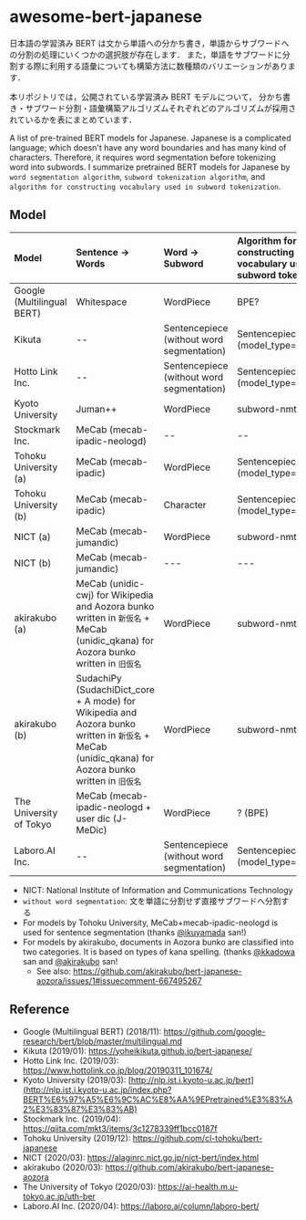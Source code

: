 # awesome-bert-japanese

日本語の学習済み BERT は文から単語への分かち書き，単語からサブワードへの分割の処理にいくつかの選択肢が存在します．
また，単語をサブワードに分割する際に利用する語彙についても構築方法に数種類のバリエーションがあります．

本リポジトリでは，公開されている学習済み BERT モデルについて，
分かち書き・サブワード分割・語彙構築アルゴリズムそれぞれどのアルゴリズムが採用されているかを表にまとめています．

A list of pre-trained BERT models for Japanese.
Japanese is a complicated language; which doesn't have any word boundaries and has many kind of characters.
Therefore, it requires word segmentation before tokenizing word into subwords.
I summarize pretrained BERT models for Japanese by `word segmentation algorithm`, `subword tokenization algorithm`, and `algorithm for constructing vocabulary used in subword tokenization`.


## Model


| Model                      | Sentence -> Words                                                                                                                                    | Word -> Subword                           | Algorithm for constructing vocabulary used in subword tokenization     |
| :------------------------- | :----------------                                                                                                                                    | :---------------------------------------- | :--------------------------------------------------------------------- |
| Google (Multilingual BERT) | Whitespace                                                                                                                                           | WordPiece                                 | BPE?                                                                   |
| Kikuta                     | --                                                                                                                                                   | Sentencepiece (without word segmentation) | Sentencepiece (model_type=unigram)                                     |
| Hotto Link Inc.            | --                                                                                                                                                   | Sentencepiece (without word segmentation) | Sentencepiece (model_type=unigram)                                     |
| Kyoto University           | Juman++                                                                                                                                              | WordPiece                                 | subword-nmt (BPE)                                                      |
| Stockmark Inc.             | MeCab (mecab-ipadic-neologd)                                                                                                                         | --                                        | --                                                                     |
| Tohoku University (a)      | MeCab (mecab-ipadic)                                                                                                                                 | WordPiece                                 | Sentencepiece (model_type=bpe)                                         |
| Tohoku University (b)      | MeCab (mecab-ipadic)                                                                                                                                 | Character                                 | Sentencepiece (model_type=character)                                   |
| NICT (a)                   | MeCab (mecab-jumandic)                                                                                                                               | WordPiece                                 | subword-nmt (BPE)                                                      |
| NICT (b)                   | MeCab (mecab-jumandic)                                                                                                                               | ---                                       | ---                                                                    |
| akirakubo (a)              | MeCab (unidic-cwj) for Wikipedia and Aozora bunko written in `新仮名` + MeCab (unidic_qkana) for Aozora bunko written in `旧仮名`                    | WordPiece                                 | subword-nmt (BPE)                                                      |
| akirakubo (b)              | SudachiPy (SudachiDict_core + A mode) for Wikipedia and Aozora bunko written in `新仮名` + MeCab (unidic_qkana) for Aozora bunko written in `旧仮名` | WordPiece                                 | subword-nmt (BPE)                                                      |
| The University of Tokyo    | MeCab (mecab-ipadic-neologd + user dic (J-MeDic)                                                                                                     | WordPiece                                 | ? (BPE)                                                                |
| Laboro.AI Inc.             | --                                                                                                                                                   | Sentencepiece (without word segmentation) | Sentencepiece (model_type=unigram)                                     |

* NICT: National Institute of Information and Communications Technology
* `without word segmentation`: 文を単語に分割せず直接サブワードへ分割する
* For models by Tohoku University, MeCab+mecab-ipadic-neologd is used for sentence segmentation (thanks [@ikuyamada](https://github.com/ikuyamada) san!)
* For models by akirakubo, documents in Aozora bunko are classified into two categories. It is based on types of kana spelling. (thanks [@kkadowa](https://github.com/kkadowa) san and [@akirakubo](https://github.com/akirakubo) san!
  * See also: https://github.com/akirakubo/bert-japanese-aozora/issues/1#issuecomment-667495267


## Reference

- Google (Multilingual BERT) (2018/11): https://github.com/google-research/bert/blob/master/multilingual.md
- Kikuta (2019/01): https://yoheikikuta.github.io/bert-japanese/
- Hotto Link Inc. (2019/03): https://www.hottolink.co.jp/blog/20190311_101674/
- Kyoto University (2019/03): [http://nlp.ist.i.kyoto-u.ac.jp/bert](http://nlp.ist.i.kyoto-u.ac.jp/index.php?BERT%E6%97%A5%E6%9C%AC%E8%AA%9EPretrained%E3%83%A2%E3%83%87%E3%83%AB)
- Stockmark Inc. (2019/04): https://qiita.com/mkt3/items/3c1278339ff1bcc0187f
- Tohoku University (2019/12): https://github.com/cl-tohoku/bert-japanese
- NICT (2020/03): https://alaginrc.nict.go.jp/nict-bert/index.html
- akirakubo (2020/03): https://github.com/akirakubo/bert-japanese-aozora
- The University of Tokyo (2020/03): https://ai-health.m.u-tokyo.ac.jp/uth-ber
- Laboro.AI Inc. (2020/04): https://laboro.ai/column/laboro-bert/

